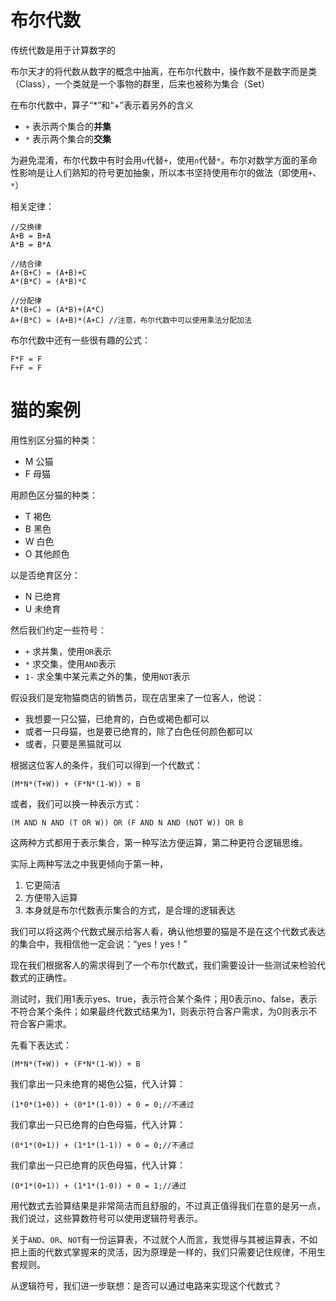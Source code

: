 # 布尔代数
传统代数是用于计算数字的

布尔天才的将代数从数字的概念中抽离，在布尔代数中，操作数不是数字而是类（Class），一个类就是一个事物的群里，后来也被称为集合（Set）

在布尔代数中，算子“*”和“+”表示着另外的含义
- `+` 表示两个集合的**并集**
- `*` 表示两个集合的**交集**

为避免混淆，布尔代数中有时会用`∪`代替`+`，使用`∩`代替`*`。布尔对数学方面的革命性影响是让人们熟知的符号更加抽象，所以本书坚持使用布尔的做法（即使用`+`、`*`）

相关定律：
```
//交换律
A+B = B+A
A*B = B*A

//结合律
A+(B+C) = (A+B)+C
A*(B*C) = (A*B)*C

//分配律
A*(B+C) = (A*B)+(A*C) 
A+(B*C) = (A+B)*(A+C) //注意，布尔代数中可以使用乘法分配加法
```

布尔代数中还有一些很有趣的公式：
```
F*F = F
F+F = F
```

# 猫的案例
用性别区分猫的种类：
- M 公猫
- F 母猫

用颜色区分猫的种类：
- T 褐色
- B 黑色
- W 白色
- O 其他颜色

以是否绝育区分：
- N 已绝育
- U 未绝育

然后我们约定一些符号：
- `+` 求并集，使用`OR`表示
- `*` 求交集，使用`AND`表示
- `1-` 求全集中某元素之外的集，使用`NOT`表示

假设我们是宠物猫商店的销售员，现在店里来了一位客人，他说：
- 我想要一只公猫，已绝育的，白色或褐色都可以
- 或者一只母猫，也是要已绝育的，除了白色任何颜色都可以
- 或者，只要是黑猫就可以

根据这位客人的条件，我们可以得到一个代数式：
```
(M*N*(T+W)) + (F*N*(1-W)) + B
```

或者，我们可以换一种表示方式：
```
(M AND N AND (T OR W)) OR (F AND N AND (NOT W)) OR B
```

这两种方式都用于表示集合，第一种写法方便运算，第二种更符合逻辑思维。

实际上两种写法之中我更倾向于第一种，
1. 它更简洁
2. 方便带入运算
3. 本身就是布尔代数表示集合的方式，是合理的逻辑表达

我们可以将这两个代数式展示给客人看，确认他想要的猫是不是在这个代数式表达的集合中，我相信他一定会说：“yes！yes！”

现在我们根据客人的需求得到了一个布尔代数式，我们需要设计一些测试来检验代数式的正确性。

测试时，我们用1表示yes、true，表示符合某个条件；用0表示no、false，表示不符合某个条件；如果最终代数式结果为1，则表示符合客户需求，为0则表示不符合客户需求。

先看下表达式：
```
(M*N*(T+W)) + (F*N*(1-W)) + B
```

我们拿出一只未绝育的褐色公猫，代入计算：
```
(1*0*(1+0)) + (0*1*(1-0)) + 0 = 0;//不通过
```

我们拿出一只已绝育的白色母猫，代入计算：
```
(0*1*(0+1)) + (1*1*(1-1)) + 0 = 0;//不通过
```

我们拿出一只已绝育的灰色母猫，代入计算：
```
(0*1*(0+1)) + (1*1*(1-0)) + 0 = 1;//通过
```

用代数式去验算结果是非常简洁而且舒服的，不过真正值得我们在意的是另一点，我们说过，这些算数符号可以使用逻辑符号表示。

关于`AND`、`OR`、`NOT`有一份运算表，不过就个人而言，我觉得与其被运算表，不如把上面的代数式掌握来的灵活，因为原理是一样的，我们只需要记住规律，不用生套规则。

从逻辑符号，我们进一步联想：是否可以通过电路来实现这个代数式？

